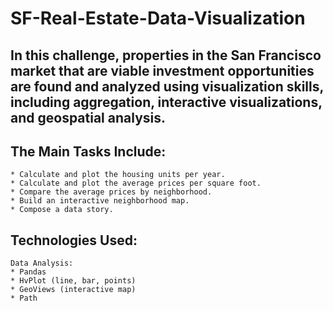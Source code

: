 # SF-Real-Estate-Data-Visualization

## In this challenge, properties in the San Francisco market that are viable investment opportunities are found and analyzed using visualization skills, including aggregation, interactive visualizations, and geospatial analysis.

## The Main Tasks Include:

    * Calculate and plot the housing units per year.
    * Calculate and plot the average prices per square foot.
    * Compare the average prices by neighborhood.
    * Build an interactive neighborhood map.
    * Compose a data story.  

## Technologies Used:

    Data Analysis:
    * Pandas
    * HvPlot (line, bar, points)
    * GeoViews (interactive map)
    * Path
